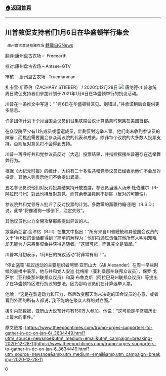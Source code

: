 ###  [:house:返回首頁](https://github.com/ourhimalayas/txt)
---

## 川普敦促支持者们1月6日在华盛顿举行集会
` 康州盘古喜马拉雅农场` [轉載自GNews](https://gnews.org/zh-hans/695056/)

翻译:康州盘古农场 –  Freeearth

校对:康州盘古农场 – Antsee-GTV

审核： 康州盘古农场 –Truemanman

扎卡里·斯蒂伯（ZACHARY STIEBER） / 2020年12月28日
![]()![](https://gnews-media-offload.s3.amazonaws.com/wp-content/uploads/2020/12/19164736/trmp.jpg)
唐纳德·川普总统周日敦促支持者们參加计划于2021年1月6日在华盛顿举行的抗议活动。

川普在一条推文中写道：“ 1月6日在华盛顿特区见。别错过，”并承诺稍后会提供更多信息。

许多团体计划下个月当国会议员们召集联席会议计算选票时聚集在美国首都。

在众议院至少有11名成员或當選成员，計劃反對选举人票。他们尚未收到参议员的陳辭；而挑战需要国会參众兩议院的代表和成员。除非每个议院的大多数人投票支持，否则反对意见将不会得到支持。

川普一再呼吁共和党参议员反对（大选）投票结果，并指控摇摆州普遍存在选举舞弊行为。

根据《大纪元时报》的统计，大约有二十多名共和党参议员已经表示他们不会反对投票。其他人则表示他们不会提出異議。

五名参议员说他们对反对投票结果持开放态度，参议员当选人汤米·杜伯维尔（R-阿拉巴马州）對此也持反對意見，而其余參議員則不排除（反对的可能性）。

参议院共和党领导人批评了反对投票的计划。多数黨的黨鞭约翰·图恩（R.S.D.）说，此举“将像猎狗一樣倒下，注定失败”。

其他议员也火力全開攻擊那些提出异议的人。

眾議員亞當.金津格（R.III）在推文中指出：“所有来自川普總統和其他国会议员的关于1月6日的谈话都得到了简单的解释为：他们将通过责怪其他所有人明明知晓却无能为力来筹集资金并获得追随者。“这很可悲，而且完全是骗局。”

川普本月初表示，1月6日的抗议活动“将非常有用！”。

“停止盗窃”抗议运动的主要组织者阿里·亚历山大（Ali Alexander）在周一早些时候的直播中表示，他与共和党人安迪·比格斯（亚利桑那州联邦众议员），保罗·戈萨尔（亚利桑那州联邦众议员）和莫·布鲁克斯（阿拉巴马州联邦众议员）等提出了在华盛顿特区进行抗议的想法，因为那時议员们在计算选举人票。

他說：“这是在製造动力和压力，然后改变那天尚未决定的国会议员的心意，或者看到外面的所有人都说，’我不能站在聚众人群的对立面。”

援引内部数据，亚历山大说预计将有150万人参加。他说：“这可能是华盛顿历史上最大的事件。”

原文链接:  [https://www.theepochtimes.com/trump-urges-supporters-to-gather-in-dc-on-jan-6\_3634449.html?utm\_source=newsnoe&utm\_medium=email&utm\_campaign=breaking-2020-12-28-1](https://www.theepochtimes.com/trump-urges-supporters-to-gather-in-dc-on-jan-6_3634449.html?utm_source=newsnoe&amp;utm_medium=email&amp;utm_campaign=breaking-2020-12-28-1)

0
